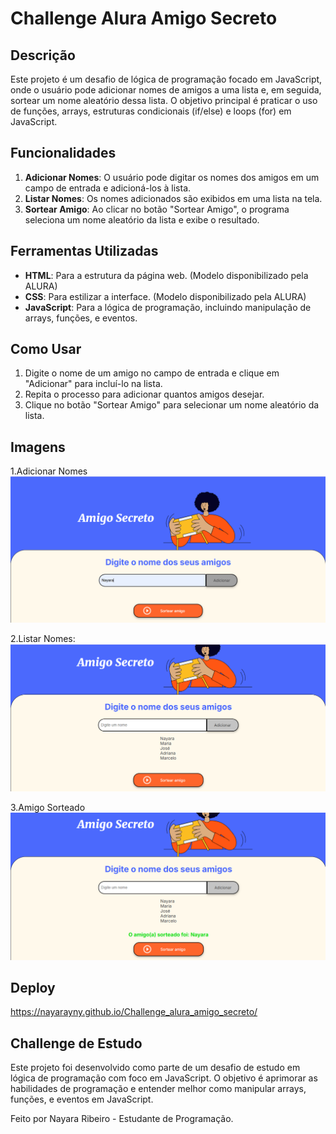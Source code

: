 # Challenge Alura Amigo Secreto

## Descrição
Este projeto é um desafio de lógica de programação focado em JavaScript, onde o usuário pode adicionar nomes de amigos a uma lista e, em seguida, sortear um nome aleatório dessa lista. O objetivo principal é praticar o uso de funções, arrays, estruturas condicionais (if/else) e loops (for) em JavaScript.

## Funcionalidades
1. **Adicionar Nomes**: O usuário pode digitar os nomes dos amigos em um campo de entrada e adicioná-los à lista.
2. **Listar Nomes**: Os nomes adicionados são exibidos em uma lista na tela.
3. **Sortear Amigo**: Ao clicar no botão "Sortear Amigo", o programa seleciona um nome aleatório da lista e exibe o resultado.

## Ferramentas Utilizadas
- **HTML**: Para a estrutura da página web. (Modelo disponibilizado pela ALURA)
- **CSS**: Para estilizar a interface. (Modelo disponibilizado pela ALURA)
- **JavaScript**: Para a lógica de programação, incluindo manipulação de arrays, funções, e eventos.

## Como Usar
1. Digite o nome de um amigo no campo de entrada e clique em "Adicionar" para incluí-lo na lista.
2. Repita o processo para adicionar quantos amigos desejar.
3. Clique no botão "Sortear Amigo" para selecionar um nome aleatório da lista.

## Imagens
1.Adicionar Nomes
![Adicionar Nomes](img/AdicioonarAmigos.png)

2.Listar Nomes:
![Listar Nomes](img/ListarNomes.png)

3.Amigo Sorteado
![Amigo Sorteado](img/AmigoSorteado.png)

## Deploy
https://nayarayny.github.io/Challenge_alura_amigo_secreto/

## Challenge de Estudo
Este projeto foi desenvolvido como parte de um desafio de estudo em lógica de programação com foco em JavaScript. O objetivo é aprimorar as habilidades de programação e entender melhor como manipular arrays, funções, e eventos em JavaScript.

Feito por Nayara Ribeiro - Estudante de Programação.
